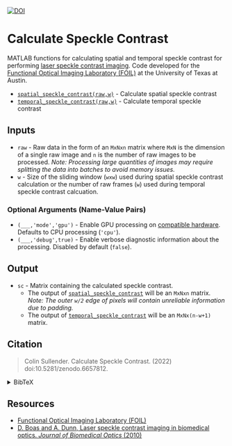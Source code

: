 [![DOI](https://zenodo.org/badge/DOI/10.5281/zenodo.6657812.svg)](https://doi.org/10.5281/zenodo.6657812)

# Calculate Speckle Contrast

MATLAB functions for calculating spatial and temporal speckle contrast for performing [laser speckle contrast imaging](https://foil.bme.utexas.edu/project/laser-speckle-contrast-imaging/). Code developed for the [Functional Optical Imaging Laboratory (FOIL)](https://foil.bme.utexas.edu/) at the University of Texas at Austin.

* [`spatial_speckle_contrast(raw,w)`](spatial_speckle_contrast.m) - Calculate spatial speckle contrast
* [`temporal_speckle_contrast(raw,w)`](temporal_speckle_contrast.m) - Calculate temporal speckle contrast

## Inputs

* `raw` - Raw data in the form of an `MxNxn` matrix where `MxN` is the dimension of a single raw image and `n` is the number of raw images to be processed. _Note: Processing large quantities of images may require splitting the data into batches to avoid memory issues._
* `w` - Size of the sliding window (`wxw`) used during spatial speckle contrast calculation or the number of raw frames (`w`) used during temporal speckle contrast calcuation.

### Optional Arguments (Name-Value Pairs)

* `(___,'mode','gpu')` - Enable GPU processing on [compatible hardware](https://www.mathworks.com/help/parallel-computing/gpu-support-by-release.html). Defaults to CPU processing (`'cpu'`).
* `(___,'debug',true)` - Enable verbose diagnostic information about the processing. Disabled by default (`false`).

## Output

* `sc` - Matrix containing the calculated speckle contrast.
  * The output of [`spatial_speckle_contrast`](spatial_speckle_contrast.m) will be an `MxNxn` matrix. _Note: The outer `w/2` edge of pixels will contain unreliable information due to padding._
  * The output of [`temporal_speckle_contrast`](temporal_speckle_contrast.m) will be an `MxNx(n-w+1)` matrix.

## Citation

> Colin Sullender. Calculate Speckle Contrast. (2022) doi:10.5281/zenodo.6657812.

<details><summary>BibTeX</summary>

```bibtex
@software{sullender:10.5281/zenodo.6657812,
  author       = {Colin Sullender},
  title        = {Calculate Speckle Contrast},
  month        = jun,
  year         = 2022,
  publisher    = {Zenodo},
  version      = {v1},
  doi          = {10.5281/zenodo.6657812},
  url          = {https://doi.org/10.5281/zenodo.6657812}
}
```

</details>

## Resources

* [Functional Optical Imaging Laboratory (FOIL)](https://foil.bme.utexas.edu/)
* [D. Boas and A. Dunn, Laser speckle contrast imaging in biomedical optics. _Journal of Biomedical Optics_ (2010)](https://doi.org/10.1117/1.3285504)
